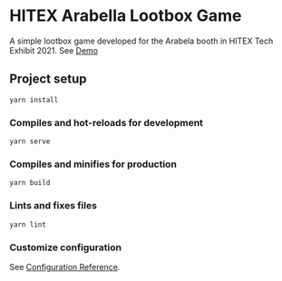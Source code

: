 # HITEX Arabella Lootbox Game

A simple lootbox game developed for the Arabela booth in HITEX Tech Exhibit 2021.
See [Demo](https://muyabb.github.io/lootbox/)

## Project setup
```
yarn install
```

### Compiles and hot-reloads for development
```
yarn serve
```

### Compiles and minifies for production
```
yarn build
```

### Lints and fixes files
```
yarn lint
```

### Customize configuration
See [Configuration Reference](https://cli.vuejs.org/config/).
